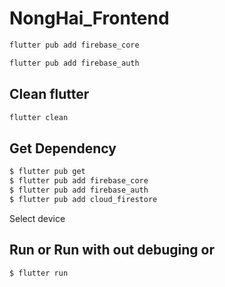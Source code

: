 # NongHai_Frontend

```bash
flutter pub add firebase_core
```

```bash
flutter pub add firebase_auth
```

## Clean flutter
```bash
flutter clean
```

## Get Dependency

```bash
$ flutter pub get
$ flutter pub add firebase_core
$ flutter pub add firebase_auth
$ flutter pub add cloud_firestore
```

Select device

## Run or Run with out debuging or

```bash
$ flutter run
```
